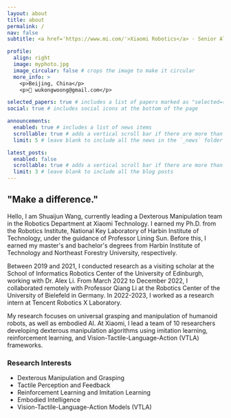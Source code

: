 ```yaml
---
layout: about
title: about
permalink: /
nav: false
subtitle: <a href='https://www.mi.com/'>Xiaomi Robotics</a> · Senior Algorithm Engineer · Dexterous Manipulation Team Leader

profile:
  align: right
  image: myphoto.jpg
  image_circular: false # crops the image to make it circular
  more_info: >
    <p>Beijing, China</p>
    <p>📧 wukongwoong@gmail.com</p>

selected_papers: true # includes a list of papers marked as "selected={true}"
social: true # includes social icons at the bottom of the page

announcements:
  enabled: true # includes a list of news items
  scrollable: true # adds a vertical scroll bar if there are more than 3 news items
  limit: 5 # leave blank to include all the news in the `_news` folder

latest_posts:
  enabled: false
  scrollable: true # adds a vertical scroll bar if there are more than 3 new posts items
  limit: 3 # leave blank to include all the blog posts
---
```


## "Make a difference."

Hello, I am Shuaijun Wang, currently leading a Dexterous Manipulation team in the Robotics Department at Xiaomi Technology. I earned my Ph.D. from the Robotics Institute, National Key Laboratory of Harbin Institute of Technology, under the guidance of Professor Lining Sun. Before this, I earned my master's and bachelor's degrees from Harbin Institute of Technology and Northeast Forestry University, respectively.

Between 2019 and 2021, I conducted research as a visiting scholar at the School of Informatics Robotics Center of the University of Edinburgh, working with Dr. Alex Li. From March 2022 to December 2022, I collaborated remotely with Professor Qiang Li at the Robotics Center of the University of Bielefeld in Germany. In 2022-2023, I worked as a research intern at Tencent Robotics X Laboratory.

My research focuses on universal grasping and manipulation of humanoid robots, as well as embodied AI. At Xiaomi, I lead a team of 10 researchers developing dexterous manipulation algorithms using imitation learning, reinforcement learning, and Vision-Tactile-Language-Action (VTLA) frameworks.

### Research Interests
- Dexterous Manipulation and Grasping
- Tactile Perception and Feedback
- Reinforcement Learning and Imitation Learning
- Embodied Intelligence
- Vision-Tactile-Language-Action Models (VTLA)
